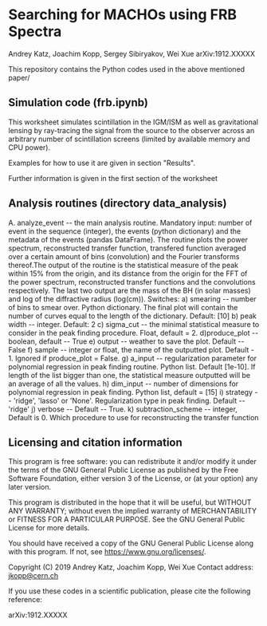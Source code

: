 Searching for MACHOs using FRB Spectra
=======================================================================
Andrey Katz, Joachim Kopp, Sergey Sibiryakov, Wei Xue
arXiv:1912.XXXXX

This repository contains the Python codes used in the above mentioned paper/

Simulation code (frb.ipynb)
----------------------------------------------------------------------

This worksheet simulates scintillation in the IGM/ISM as well as gravitational
lensing by ray-tracing the signal from the source to the observer across an
arbitrary number of scintillation screens (limited by available memory and CPU
power).

Examples for how to use it are given in section "Results".

Further information is given in the first section of the worksheet

Analysis routines (directory data_analysis)
----------------------------------------------------------------------

A. analyze_event -- the main analysis routine. Mandatory input: number of event
in the sequence (integer), the events (python dictionary) and the metadata of the 
events (pandas DataFrame). The routine plots the power spectrum, reconstructed
transfer function, transfered function averaged over a certain amount of bins 
(convolution) and the Fourier transforms thereof.The output of the routine 
is the statistical measure of the peak within 15% from the origin, 
and its distance from the origin for the FFT of the power spectrum, reconstructed 
transfer functions and the convolutions respectively. The last two output are the 
mass of the BH (in solar masses) and log of the diffractive radius (log(cm)).
Switches:
a) smearing -- number of bins to smear over. Python dictionary. The final 
plot will contain the number of curves equal to the length of the dictionary. 
Default: [10]
b) peak width -- integer. Default: 2
c) sigma_cut -- the minimal statistical measure to consider in the peak finding 
procedure. Float, default = 2.
d)produce_plot -- boolean, default -- True
e) output -- weather to save the plot. Default -- False
f) sample -- integer or float, the name of the outputted plot. Default - 1.
Ignored if produce_plot = False. 
g) a_input -- regularization parameter for polynomial regression in peak finding 
routine. Python list. Default [1e-10]. If length of the list bigger than one, 
the statistical measure outputted will be an average of all the values.
h) dim_input -- number of dimensions for polynomial regression in peak finding. 
Python list, default = [15]
i) strategy -- 'ridge', 'lasso' or 'None'. Regularization type in peak finding. 
Default -- 'ridge'
j) verbose -- Default -- True. 
k) subtraction_scheme -- integer, Default is 0. Which procedure to use for 
reconstructing the transfer function  


Licensing and citation information
----------------------------------------------------------------------

This program is free software: you can redistribute it and/or modify
it under the terms of the GNU General Public License as published by
the Free Software Foundation, either version 3 of the License, or
(at your option) any later version.

This program is distributed in the hope that it will be useful,
but WITHOUT ANY WARRANTY; without even the implied warranty of
MERCHANTABILITY or FITNESS FOR A PARTICULAR PURPOSE.  See the
GNU General Public License for more details.

You should have received a copy of the GNU General Public License
along with this program.  If not, see <https://www.gnu.org/licenses/>.

Copyright (C) 2019
Andrey Katz, Joachim Kopp, Wei Xue
Contact address: jkopp@cern.ch


If you use these codes in a scientific publication, please cite the
following reference:

arXiv:1912.XXXXX


